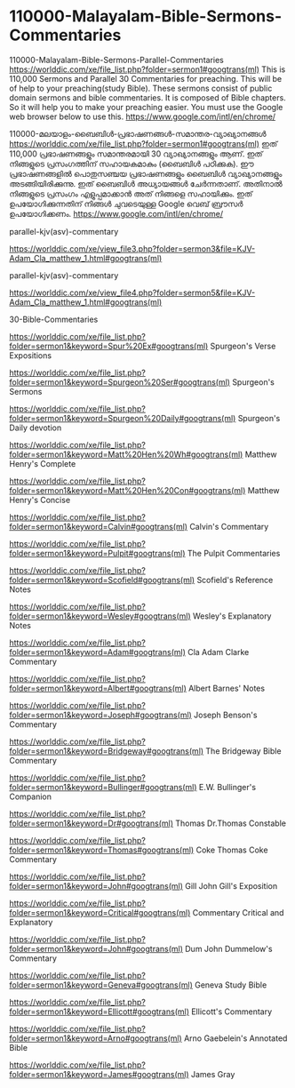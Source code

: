# 110000-Malayalam-Bible-Sermons-Commentaries
110000-Malayalam-Bible-Sermons-Parallel-Commentaries
https://worlddic.com/xe/file_list.php?folder=sermon1#googtrans(ml) 
This is 110,000 Sermons and Parallel 30 Commentaries for preaching. 
This will be of help to your preaching(study Bible). 
These sermons consist of public domain sermons and bible commentaries. 
It is composed of Bible chapters. 
So it will help you to make your preaching easier.
You must use the Google web browser below to use this.
https://www.google.com/intl/en/chrome/

110000-മലയാളം-ബൈബിൾ-പ്രഭാഷണങ്ങൾ-സമാന്തര-വ്യാഖ്യാനങ്ങൾ
https://worlddic.com/xe/file_list.php?folder=sermon1#googtrans(ml)
ഇത് 110,000 പ്രഭാഷണങ്ങളും സമാന്തരമായി 30 വ്യാഖ്യാനങ്ങളും ആണ്.
ഇത് നിങ്ങളുടെ പ്രസംഗത്തിന് സഹായകമാകും (ബൈബിൾ പഠിക്കുക).
ഈ പ്രഭാഷണങ്ങളിൽ പൊതുസഞ്ചയ പ്രഭാഷണങ്ങളും ബൈബിൾ വ്യാഖ്യാനങ്ങളും അടങ്ങിയിരിക്കുന്നു.
ഇത് ബൈബിൾ അധ്യായങ്ങൾ ചേർന്നതാണ്.
അതിനാൽ നിങ്ങളുടെ പ്രസംഗം എളുപ്പമാക്കാൻ അത് നിങ്ങളെ സഹായിക്കും.
ഇത് ഉപയോഗിക്കുന്നതിന് നിങ്ങൾ ചുവടെയുള്ള Google വെബ് ബ്രൗസർ ഉപയോഗിക്കണം.
https://www.google.com/intl/en/chrome/

parallel-kjv(asv)-commentary

https://worlddic.com/xe/view_file3.php?folder=sermon3&file=KJV-Adam_Cla_matthew_1.html#googtrans(ml) 

parallel-kjv(asv)-commentary

https://worlddic.com/xe/view_file4.php?folder=sermon5&file=KJV-Adam_Cla_matthew_1.html#googtrans(ml)

30-Bible-Commentaries

 https://worlddic.com/xe/file_list.php?folder=sermon1&keyword=Spur%20Ex#googtrans(ml) Spurgeon's Verse Expositions 
 
 https://worlddic.com/xe/file_list.php?folder=sermon1&keyword=Spurgeon%20Ser#googtrans(ml) Spurgeon's Sermons 
 
 https://worlddic.com/xe/file_list.php?folder=sermon1&keyword=Spurgeon%20Daily#googtrans(ml) Spurgeon's Daily devotion 
 
 https://worlddic.com/xe/file_list.php?folder=sermon1&keyword=Matt%20Hen%20Wh#googtrans(ml) Matthew Henry's Complete 
 
 https://worlddic.com/xe/file_list.php?folder=sermon1&keyword=Matt%20Hen%20Con#googtrans(ml) Matthew Henry's Concise 


 https://worlddic.com/xe/file_list.php?folder=sermon1&keyword=Calvin#googtrans(ml) Calvin's Commentary  
 
 https://worlddic.com/xe/file_list.php?folder=sermon1&keyword=Pulpit#googtrans(ml) The Pulpit Commentaries 
 
 https://worlddic.com/xe/file_list.php?folder=sermon1&keyword=Scofield#googtrans(ml) Scofield's Reference Notes  
 
 https://worlddic.com/xe/file_list.php?folder=sermon1&keyword=Wesley#googtrans(ml) Wesley's Explanatory Notes 
 
 https://worlddic.com/xe/file_list.php?folder=sermon1&keyword=Adam#googtrans(ml) Cla Adam Clarke Commentary 
 

 https://worlddic.com/xe/file_list.php?folder=sermon1&keyword=Albert#googtrans(ml) Albert Barnes' Notes 
 
 https://worlddic.com/xe/file_list.php?folder=sermon1&keyword=Joseph#googtrans(ml) Joseph Benson's Commentary 
 
 https://worlddic.com/xe/file_list.php?folder=sermon1&keyword=Bridgeway#googtrans(ml) The Bridgeway Bible Commentary 
 
 https://worlddic.com/xe/file_list.php?folder=sermon1&keyword=Bullinger#googtrans(ml) E.W. Bullinger's Companion 
 
 https://worlddic.com/xe/file_list.php?folder=sermon1&keyword=Dr#googtrans(ml) Thomas Dr.Thomas Constable 
 
 
 https://worlddic.com/xe/file_list.php?folder=sermon1&keyword=Thomas#googtrans(ml) Coke Thomas Coke Commentary 
 
 https://worlddic.com/xe/file_list.php?folder=sermon1&keyword=John#googtrans(ml) Gill John Gill's Exposition 
 
 https://worlddic.com/xe/file_list.php?folder=sermon1&keyword=Critical#googtrans(ml) Commentary Critical and Explanatory 
 
 https://worlddic.com/xe/file_list.php?folder=sermon1&keyword=John#googtrans(ml) Dum John Dummelow's Commentary 
 
 https://worlddic.com/xe/file_list.php?folder=sermon1&keyword=Geneva#googtrans(ml) Geneva Study Bible 
 
 
 https://worlddic.com/xe/file_list.php?folder=sermon1&keyword=Ellicott#googtrans(ml) Ellicott's Commentary 
 
 https://worlddic.com/xe/file_list.php?folder=sermon1&keyword=Arno#googtrans(ml) Arno Gaebelein's Annotated Bible 
 
 https://worlddic.com/xe/file_list.php?folder=sermon1&keyword=James#googtrans(ml) James Gray 
 
 
